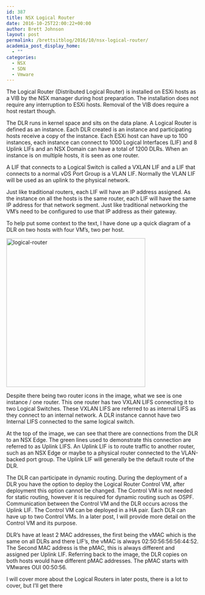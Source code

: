 ```yaml
---
id: 387
title: NSX Logical Router
date: 2016-10-25T22:00:22+00:00
author: Brett Johnson
layout: post
permalink: /brettsitblog/2016/10/nsx-logical-router/
academia_post_display_home:
  - ""
categories:
  - NSX
  - SDN
  - Vmware
---
```

The Logical Router (Distributed Logical Router) is installed on ESXi hosts as a VIB by the NSX manager during host preparation. The installation does not require any interruption to ESXi hosts. Removal of the VIB does require a host restart though.

The DLR runs in kernel space and sits on the data plane. A Logical Router is defined as an instance. Each DLR created is an instance and participating hosts receive a copy of the instance. Each ESXi host can have up to 100 instances, each instance can connect to 1000 Logical Interfaces (LIF) and 8 Uplink LIFs and an NSX Domain can have a total of 1200 DLRs. When an instance is on multiple hosts, it is seen as one router.

A LIF that connects to a Logical Switch is called a VXLAN LIF and a LIF that connects to a normal vDS Port Group is a VLAN LIF. Normally the VLAN LIF will be used as an uplink to the physical network.

Just like traditional routers, each LIF will have an IP address assigned. As the instance on all the hosts is the same router, each LIF will have the same IP address for that network segment. Just like traditional networking the VM’s need to be configured to use that IP address as their gateway.

To help put some context to the text, I have done up a quick diagram of a DLR on two hosts with four VM’s, two per host.

<a href="https://sdbrett.com/BrettsITBlog/wp-content/uploads/2016/10/Logical-Router.png" target="_blank"><img class="alignnone wp-image-388" src="https://sdbrett.com/BrettsITBlog/wp-content/uploads/2016/10/Logical-Router-280x300.png" alt="logical-router" width="364" height="390" srcset="https://sdbrett.com/assets/images2016/10/Logical-Router-280x300.png 280w, https://sdbrett.com/assets/images2016/10/Logical-Router-260x279.png 260w, https://sdbrett.com/assets/images2016/10/Logical-Router.png 726w" sizes="(max-width: 364px) 100vw, 364px" /></a>

Despite there being two router icons in the image, what we see is one instance / one router. This one router has two VXLAN LIFS connecting it to two Logical Switches. These VXLAN LIFS are referred to as internal LIFS as they connect to an internal network. A DLR instance cannot have two Internal LIFS connected to the same logical switch.
  
At the top of the image, we can see that there are connections from the DLR to an NSX Edge. The green lines used to demonstrate this connection are referred to as Uplink LIFS. An Uplink LIF is to route traffic to another router, such as an NSX Edge or maybe to a physical router connected to the VLAN-backed port group. The Uplink LIF will generally be the default route of the DLR.

The DLR can participate in dynamic routing. During the deployment of a DLR you have the option to deploy the Logical Router Control VM, after deployment this option cannot be changed. The Control VM is not needed for static routing, however it is required for dynamic routing such as OSPF. Communication between the Control VM and the DLR occurs across the Uplink LIF. The Control VM can be deployed in a HA pair. Each DLR can have up to two Control VMs. In a later post, I will provide more detail on the Control VM and its purpose. 

DLR’s have at least 2 MAC addresses, the first being the vMAC which is the same on all DLRs and there LIF’s, the vMAC is always 02:50:56:56:56:44:52. The Second MAC address is the pMAC, this is always different and assigned per Uplink LIF. Referring back to the image, the DLR copies on both hosts would have different pMAC addresses. The pMAC starts with VMwares OUI 00:50:56. 

I will cover more about the Logical Routers in later posts, there is a lot to cover, but I&#8217;ll get there